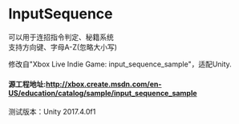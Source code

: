 # InputSequence
可以用于连招指令判定、秘籍系统<br>
支持方向键、字母A-Z(忽略大小写)

修改自"Xbox Live Indie Game: input_sequence_sample"，适配Unity.<br>

#### 源工程地址:http://xbox.create.msdn.com/en-US/education/catalog/sample/input_sequence_sample

测试版本：Unity 2017.4.0f1

